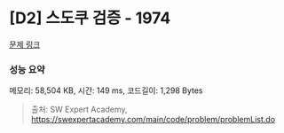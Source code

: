 # [D2] 스도쿠 검증 - 1974 

[문제 링크](https://swexpertacademy.com/main/code/problem/problemDetail.do?contestProbId=AV5Psz16AYEDFAUq) 

### 성능 요약

메모리: 58,504 KB, 시간: 149 ms, 코드길이: 1,298 Bytes



> 출처: SW Expert Academy, https://swexpertacademy.com/main/code/problem/problemList.do